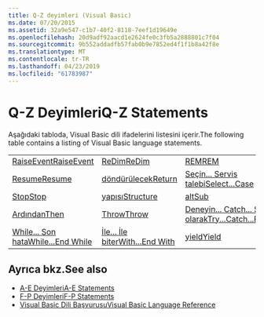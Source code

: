 ```yaml
---
title: Q-Z deyimleri (Visual Basic)
ms.date: 07/20/2015
ms.assetid: 32a9e547-c1b7-40f2-8118-7eef1d19649e
ms.openlocfilehash: 20d9adf92aacd1e2624fe0c3fb5a2888801c7f04
ms.sourcegitcommit: 9b552addadfb57fab0b9e7852ed4f1f1b8a42f8e
ms.translationtype: MT
ms.contentlocale: tr-TR
ms.lasthandoff: 04/23/2019
ms.locfileid: "61783987"
---
```

# <a name="q-z-statements"></a><span data-ttu-id="aaa16-102">Q-Z Deyimleri</span><span class="sxs-lookup"><span data-stu-id="aaa16-102">Q-Z Statements</span></span>
<span data-ttu-id="aaa16-103">Aşağıdaki tabloda, Visual Basic dili ifadelerini listesini içerir.</span><span class="sxs-lookup"><span data-stu-id="aaa16-103">The following table contains a listing of Visual Basic language statements.</span></span>  
  
|||||  
|---|---|---|---|  
|[<span data-ttu-id="aaa16-104">RaiseEvent</span><span class="sxs-lookup"><span data-stu-id="aaa16-104">RaiseEvent</span></span>](../../../visual-basic/language-reference/statements/raiseevent-statement.md)|[<span data-ttu-id="aaa16-105">ReDim</span><span class="sxs-lookup"><span data-stu-id="aaa16-105">ReDim</span></span>](../../../visual-basic/language-reference/statements/redim-statement.md)|[<span data-ttu-id="aaa16-106">REM</span><span class="sxs-lookup"><span data-stu-id="aaa16-106">REM</span></span>](../../../visual-basic/language-reference/statements/rem-statement.md)|[<span data-ttu-id="aaa16-107">RemoveHandler</span><span class="sxs-lookup"><span data-stu-id="aaa16-107">RemoveHandler</span></span>](../../../visual-basic/language-reference/statements/removehandler-statement.md)|  
|[<span data-ttu-id="aaa16-108">Resume</span><span class="sxs-lookup"><span data-stu-id="aaa16-108">Resume</span></span>](../../../visual-basic/language-reference/statements/resume-statement.md)|[<span data-ttu-id="aaa16-109">döndürülecek</span><span class="sxs-lookup"><span data-stu-id="aaa16-109">Return</span></span>](../../../visual-basic/language-reference/statements/return-statement.md)|[<span data-ttu-id="aaa16-110">Seçin... Servis talebi</span><span class="sxs-lookup"><span data-stu-id="aaa16-110">Select...Case</span></span>](../../../visual-basic/language-reference/statements/select-case-statement.md)|[<span data-ttu-id="aaa16-111">Ayarlayın</span><span class="sxs-lookup"><span data-stu-id="aaa16-111">Set</span></span>](../../../visual-basic/language-reference/statements/set-statement.md)|  
|[<span data-ttu-id="aaa16-112">Stop</span><span class="sxs-lookup"><span data-stu-id="aaa16-112">Stop</span></span>](../../../visual-basic/language-reference/statements/stop-statement.md)|[<span data-ttu-id="aaa16-113">yapısı</span><span class="sxs-lookup"><span data-stu-id="aaa16-113">Structure</span></span>](../../../visual-basic/language-reference/statements/structure-statement.md)|[<span data-ttu-id="aaa16-114">alt</span><span class="sxs-lookup"><span data-stu-id="aaa16-114">Sub</span></span>](../../../visual-basic/language-reference/statements/sub-statement.md)|[<span data-ttu-id="aaa16-115">SyncLock</span><span class="sxs-lookup"><span data-stu-id="aaa16-115">SyncLock</span></span>](../../../visual-basic/language-reference/statements/synclock-statement.md)|  
|[<span data-ttu-id="aaa16-116">Ardından</span><span class="sxs-lookup"><span data-stu-id="aaa16-116">Then</span></span>](../../../visual-basic/language-reference/statements/then-statement.md)|[<span data-ttu-id="aaa16-117">Throw</span><span class="sxs-lookup"><span data-stu-id="aaa16-117">Throw</span></span>](../../../visual-basic/language-reference/statements/throw-statement.md)|[<span data-ttu-id="aaa16-118">Deneyin... Catch... Son olarak</span><span class="sxs-lookup"><span data-stu-id="aaa16-118">Try...Catch...Finally</span></span>](../../../visual-basic/language-reference/statements/try-catch-finally-statement.md)|[<span data-ttu-id="aaa16-119">kullanma</span><span class="sxs-lookup"><span data-stu-id="aaa16-119">Using</span></span>](../../../visual-basic/language-reference/statements/using-statement.md)|  
|[<span data-ttu-id="aaa16-120">While... Son hata</span><span class="sxs-lookup"><span data-stu-id="aaa16-120">While...End While</span></span>](../../../visual-basic/language-reference/statements/while-end-while-statement.md)|[<span data-ttu-id="aaa16-121">İle... İle biter</span><span class="sxs-lookup"><span data-stu-id="aaa16-121">With...End With</span></span>](../../../visual-basic/language-reference/statements/with-end-with-statement.md)|[<span data-ttu-id="aaa16-122">yield</span><span class="sxs-lookup"><span data-stu-id="aaa16-122">Yield</span></span>](../../../visual-basic/language-reference/statements/yield-statement.md)||  
  
## <a name="see-also"></a><span data-ttu-id="aaa16-123">Ayrıca bkz.</span><span class="sxs-lookup"><span data-stu-id="aaa16-123">See also</span></span>

- [<span data-ttu-id="aaa16-124">A-E Deyimleri</span><span class="sxs-lookup"><span data-stu-id="aaa16-124">A-E Statements</span></span>](../../../visual-basic/language-reference/statements/a-e-statements.md)
- [<span data-ttu-id="aaa16-125">F-P Deyimleri</span><span class="sxs-lookup"><span data-stu-id="aaa16-125">F-P Statements</span></span>](../../../visual-basic/language-reference/statements/f-p-statements.md)
- [<span data-ttu-id="aaa16-126">Visual Basic Dili Başvurusu</span><span class="sxs-lookup"><span data-stu-id="aaa16-126">Visual Basic Language Reference</span></span>](../../../visual-basic/language-reference/index.md)
